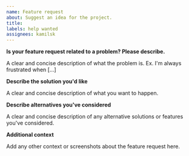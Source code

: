 ```yaml
---
name: Feature request
about: Suggest an idea for the project.
title:
labels: help wanted
assignees: kamilsk
---
```


**Is your feature request related to a problem? Please describe.**

A clear and concise description of what the problem is.
Ex. I'm always frustrated when [...]

**Describe the solution you'd like**

A clear and concise description of what you want to happen.

**Describe alternatives you've considered**

A clear and concise description of any alternative solutions or
features you've considered.

**Additional context**

Add any other context or screenshots about the feature request here.
